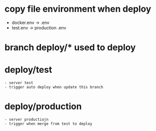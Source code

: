 
# copy file environment when deploy 
- docker.env -> .env
- test.env -> production .env

# branch deploy/* used to deploy
# deploy/test
    - server test
    - trigger auto deploy when update this branch
# deploy/production
    - server productiojn
    - trigger when merge from test to deploy